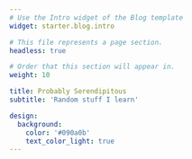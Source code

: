 ```yaml
---
# Use the Intro widget of the Blog template
widget: starter.blog.intro

# This file represents a page section.
headless: true

# Order that this section will appear in.
weight: 10

title: Probably Serendipitous
subtitle: 'Random stuff I learn'

design:
  background:
    color: '#090a0b'
    text_color_light: true
---
```

